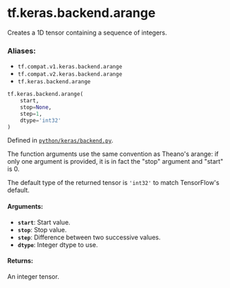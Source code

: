 <div itemscope itemtype="http://developers.google.com/ReferenceObject">
<meta itemprop="name" content="tf.keras.backend.arange" />
<meta itemprop="path" content="Stable" />
</div>

# tf.keras.backend.arange

Creates a 1D tensor containing a sequence of integers.

### Aliases:

* `tf.compat.v1.keras.backend.arange`
* `tf.compat.v2.keras.backend.arange`
* `tf.keras.backend.arange`

``` python
tf.keras.backend.arange(
    start,
    stop=None,
    step=1,
    dtype='int32'
)
```



Defined in [`python/keras/backend.py`](/code/stable/tensorflow/python/keras/backend.py).

<!-- Placeholder for "Used in" -->

The function arguments use the same convention as
Theano's arange: if only one argument is provided,
it is in fact the "stop" argument and "start" is 0.

The default type of the returned tensor is `'int32'` to
match TensorFlow's default.

#### Arguments:


* <b>`start`</b>: Start value.
* <b>`stop`</b>: Stop value.
* <b>`step`</b>: Difference between two successive values.
* <b>`dtype`</b>: Integer dtype to use.


#### Returns:

An integer tensor.
